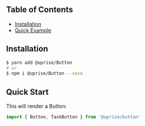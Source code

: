 ## Table of Contents

- [Installation](#installation)
- [Quick Example](#quick-start)

## Installation

```bash
$ yarn add @uprise/Button 
# or
$ npm i @uprise/Button --save
```

## Quick Start

This will render a Button:

```javascript
import { Button, TaskButton } from '@uprise/button'
```
